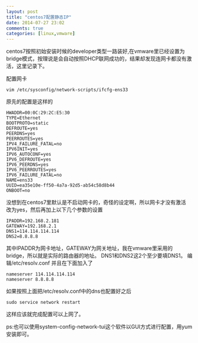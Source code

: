 ```yaml
---
layout: post
title: "centos7配置静态IP"
date: 2014-07-27 23:02
comments: true
categories: [linux,vmware]
---
```

centos7按照初始安装时候的developer类型一路装好,在vmware里已经设置为bridge模式，按理说是会自动按照DHCP联网成功的，结果却发现连网卡都没有激活，这里记录下。

<!-- more -->

配置网卡
```
vim /etc/sysconfig/network-scripts/ifcfg-ens33
```

原先的配置是这样的
```
HWADDR=00:0C:29:2C:E5:30
TYPE=Ethernet
BOOTPROTO=static
DEFROUTE=yes
PEERDNS=yes
PEERROUTES=yes
IPV4_FAILURE_FATAL=no
IPV6INIT=yes
IPV6_AUTOCONF=yes
IPV6_DEFROUTE=yes
IPV6_PEERDNS=yes
IPV6_PEERROUTES=yes
IPV6_FAILURE_FATAL=no
NAME=ens33
UUID=ea35e10e-ff50-4a7a-92d5-ab54c58d8b44
ONBOOT=no
```

没想到在centos7里默认是不启动网卡的，奇怪的设定啊，所以网卡才没有激活
改为yes，然后再加上以下几个参数的设置
```
IPADDR=192.168.2.181
GATEWAY=192.168.2.1
DNS1=114.114.114.114
DNS2=8.8.8.8
```

其中IPADDR为网卡地址，GATEWAY为网关地址，我在vmware里采用的bridge，所以就是实际的路由器的地址。
DNS1和DNS2这2个至少要填DNS1。
编辑/etc/resolv.conf
并且在下面加入了
```
nameserver 114.114.114.114
nameserver 8.8.8.8
```

如果按照上面把/etc/resolv.conf中的dns也配置好之后
```
sudo service network restart
```
这样应该就完成配置可以上网了。

ps:也可以使用system-config-network-tui这个软件以GUI方式进行配置，用yum安装即可。
